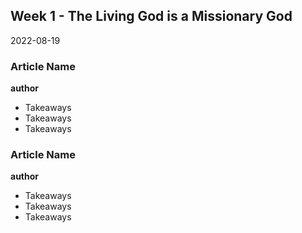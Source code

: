 ## Week 1 - The Living God is a Missionary God
2022-08-19

### Article Name
**author**
- Takeaways
- Takeaways
- Takeaways

### Article Name
**author**
- Takeaways
- Takeaways
- Takeaways